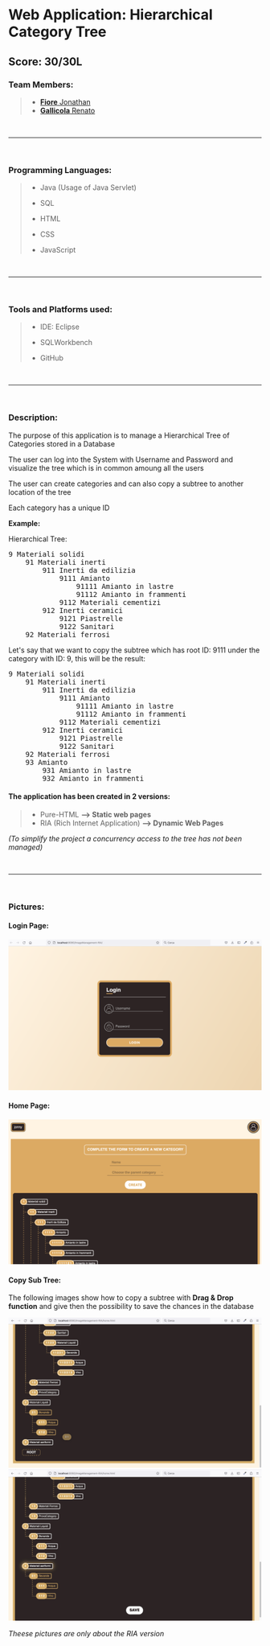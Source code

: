 # Web Application: Hierarchical Category Tree
## **Score: 30/30L**

### Team Members:
> - [**Fiore** Jonathan](https://github.com/JonathanFiore)
> - [**Gallicola** Renato](https://github.com/RenatoGallicola)

<br/>

---
<br/>

### Programming Languages:
> - <p>Java (Usage of Java Servlet)<p> 
> - <p>SQL<p>
> - <p>HTML<p>
> - <p>CSS<p>
> - <p>JavaScript<p>

<br/>

---
<br/>

### Tools and Platforms used:
> - <p>IDE: Eclipse<p>
> - <p>SQLWorkbench<p>
> - <p>GitHub<p>

<br/>

---
<br/>

### Description:

<p>The purpose of this application is to manage a Hierarchical Tree of Categories stored in a Database<p>

<p>The user can log into the System with Username and Password and visualize the tree which is in common amoung all the users<p>

<p>The user can create categories and can also copy a subtree to another location of the tree<p>

<p>Each category has a unique ID<p>

**Example:**
<p> Hierarchical Tree: <p>

<pre>
9 Materiali solidi
    91 Materiali inerti
        911 Inerti da edilizia 
            9111 Amianto 
                91111 Amianto in lastre
                91112 Amianto in frammenti
            9112 Materiali cementizi 
        912 Inerti ceramici 
            9121 Piastrelle 
            9122 Sanitari 
    92 Materiali ferrosi 
</pre>

<p> Let's say that we want to copy the subtree which has root ID: 9111 under the category with ID: 9, this will be the result: <p>

<pre>
9 Materiali solidi
    91 Materiali inerti
        911 Inerti da edilizia 
            9111 Amianto 
                91111 Amianto in lastre
                91112 Amianto in frammenti
            9112 Materiali cementizi 
        912 Inerti ceramici 
            9121 Piastrelle 
            9122 Sanitari 
    92 Materiali ferrosi
    93 Amianto 
        931 Amianto in lastre
        932 Amianto in frammenti
</pre>

#### The application has been created in 2 versions:
> - Pure-HTML **--> Static web pages** 
> - RIA (Rich Internet Application) **--> Dynamic Web Pages**

_(To simplify the project a concurrency access to the tree has not been managed)_

<br/>

---
<br/>

### Pictures:

#### Login Page:
<img src="ImagesREADME/Login.png" alt="Image 1">

#### Home Page:
<img src="ImagesREADME/HomePage.png" alt="Image 2">


#### Copy Sub Tree:
 The following images show how to copy a subtree with **Drag & Drop function** and give then the possibility to save the chances in the database

<img src="ImagesREADME/D&D1.jpg" alt="Image 3">
<img src="ImagesREADME/D&D2.jpg" alt="Image 4">

_Theese pictures are only about the RIA version_
